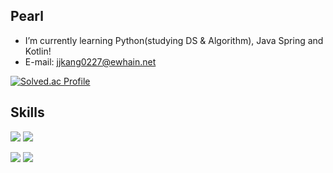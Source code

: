 ## Pearl
- I’m currently learning Python(studying DS & Algorithm), Java Spring and Kotlin!
- E-mail: jjkang0227@ewhain.net

[![Solved.ac Profile](http://mazassumnida.wtf/api/v2/generate_badge?boj=pearl55)](https://solved.ac/pearl55/)<br>

## Skills
<img src="https://img.shields.io/badge/python-3776AB?style=flat-square&logo=Python&logoColor=white"> <img src="https://img.shields.io/badge/C++-00599C?style=flat-square&logo=cplusplus&logoColor=white"/>

<img src="https://img.shields.io/badge/Spring_Boot-6DB33F?style=flat-square&logo=springboot&logoColor=white"> 
<img src="https://img.shields.io/badge/Amazon_RDS-FC4C02?style=flat-square&logo=amazonrds&logoColor=white"> 





